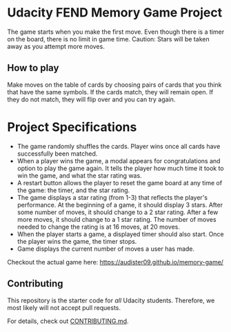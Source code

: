 # Udacity FEND Memory Game Project

The game starts when you make the first move. Even though there is a timer on the board, there is no limit in game time. Caution: Stars will be taken away as you attempt more moves.


## How to play
Make moves on the table of cards by choosing pairs of cards that you think that have the same symbols. If the cards match, they will remain open. If they do not match, they will flip over and you can try again.


# Project Specifications

* The game randomly shuffles the cards. Player wins once all cards have successfully been matched.
* When a player wins the game, a modal appears for congratulations and option to play the game again. It tells the player how much time it took to win the game, and what the star rating was.
* A restart button allows the player to reset the game board at any time of the game: the timer, and the star rating.
* The game displays a star rating (from 1-3) that reflects the player's performance. At the beginning of a game, it should display 3 stars. After some number of moves, it should change to a 2 star rating. After a few more moves, it should change to a 1 star rating. The number of moves needed to change the rating is at 16 moves, at 20 moves.
* When the player starts a game, a displayed timer should also start. Once the player wins the game, the timer stops.
* Game displays the current number of moves a user has made.

Checkout the actual game here: https://audister09.github.io/memory-game/

## Contributing

This repository is the starter code for _all_ Udacity students. Therefore, we most likely will not accept pull requests.

For details, check out [CONTRIBUTING.md](CONTRIBUTING.md).
